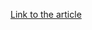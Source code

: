 [Link to the article](https://symantec-enterprise-blogs.security.com/blogs/threat-intelligence/apt-attacks-telecoms-africa-mgbot)
